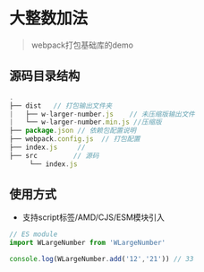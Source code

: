 # 大整数加法

> webpack打包基础库的demo

## 源码目录结构

````javascript
.
├── dist   // 打包输出文件夹
|   ├── w-larger-number.js    // 未压缩版输出文件
|   └── w-larger-number.min.js //压缩版
├── package.json // 依赖包配置说明
├── webpack.config.js  // 打包配置
├── index.js     // 
├── src         // 源码
     └── index.js      
````

## 使用方式

* 支持script标签/AMD/CJS/ESM模块引入        

````javascript
// ES module
import WLargeNumber from 'WLargeNumber'

console.log(WLargeNumber.add('12','21')) // 33
````

